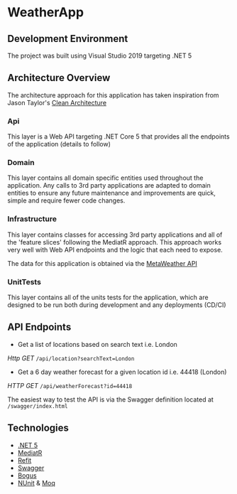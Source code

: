 # WeatherApp

## Development Environment

The project was built using Visual Studio 2019 targeting .NET 5

## Architecture Overview

The architecture approach for this application has taken inspiration from Jason Taylor's [Clean Architecture](https://github.com/jasontaylordev/CleanArchitecture)

### Api

This layer is a Web API targeting .NET Core 5 that provides all the endpoints of the application (details to follow)

### Domain

This layer contains all domain specific entities used throughout the application. Any calls to 3rd party applications are adapted to domain entities to ensure any future maintenance and improvements are quick, simple and require fewer code changes.

### Infrastructure

This layer contains classes for accessing 3rd party applications and all of the 'feature slices' following the MediatR approach. This approach works very well with Web API endpoints and the logic that each need to expose.

The data for this application is obtained via the [MetaWeather API](https://www.metaweather.com/api/)

### UnitTests

This layer contains all of the units tests for the application, which are designed to be run both during development and any deployments (CD/CI)


## API Endpoints

- Get a list of locations based on search text i.e. London

*Http GET* `/api/location?searchText=London`

- Get a 6 day weather forecast for a given location id i.e. 44418 (London)

*HTTP GET* `/api/weatherForecast?id=44418`

The easiest way to test the API is via the Swagger definition located at `/swagger/index.html`

## Technologies

* [.NET 5](https://docs.microsoft.com/en-us/aspnet/core/introduction-to-aspnet-core?view=aspnetcore-5.0)
* [MediatR](https://github.com/jbogard/MediatR)
* [Refit](https://github.com/reactiveui/refit)
* [Swagger](https://swagger.io/)
* [Bogus](https://github.com/bchavez/Bogus)
* [NUnit](https://nunit.org/) & [Moq](https://github.com/moq)


